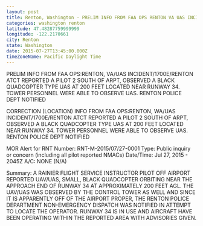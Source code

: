 ```yaml
---
layout: post
title: Renton, Washington - PRELIM INFO FROM FAA OPS RENTON VA UAS INCIDENT 1700E RENTON ATCT REPORTED A PILOT
categories: washington renton
latitude: 47.48287759999999
longitude: -122.2170661
city: Renton
state: Washington
date: 2015-07-27T13:45:00.000Z
timeZoneName: Pacific Daylight Time
---
```


PRELIM INFO FROM FAA OPS:RENTON, VA/UAS INCIDENT/1700E/RENTON ATCT REPORTED A PILOT 2 SOUTH OF ARPT, OBSERVED A BLACK QUADCOPTER TYPE UAS AT 200 FEET LOCATED NEAR RUNWAY 34. TOWER PERSONNEL WERE ABLE TO OBSERVE UAS. RENTON POLICE DEPT NOTIFIED 


CORRECTION (LOCATION) INFO FROM FAA OPS:RENTON, WA/UAS INCIDENT/1700E/RENTON ATCT REPORTED A PILOT 2 SOUTH OF ARPT, OBSERVED A BLACK QUADCOPTER TYPE UAS AT 200 FEET LOCATED NEAR RUNWAY 34. TOWER PERSONNEL WERE ABLE TO OBSERVE UAS. RENTON POLICE DEPT NOTIFIED 








MOR Alert for RNT
Number: RNT-M-2015/07/27-0001
Type: Public inquiry or concern (including all pilot reported NMACs)
Date/Time: Jul 27, 2015 - 2045Z
A/C: NONE (N/A)

Summary: A RAINIER FLIGHT SERVICE INSTRUCTOR PILOT OFF AIRPORT REPORTED UAV/UAS, SMALL, BLACK QUADCOPTER ORBITING NEAR THE APPROACH END OF RUNWAY 34 AT APPROXIMATELY 200 FEET AGL. THE UAV/UAS WAS OBSERVED BY THE CONTROL TOWER AS WELL AND SINCE IT IS APPARENTLY OFF OF THE AIRPORT PROPER, THE RENTON POLICE DEPARTMENT NON-EMERGENCY DISPATCH WAS NOTIFIED IN ATTEMPT TO LOCATE THE OPERATOR. RUNWAY 34 IS IN USE AND AIRCRAFT HAVE BEEN OPERATING WITHIN THE REPORTED AREA WITH ADVISORIES GIVEN. 




